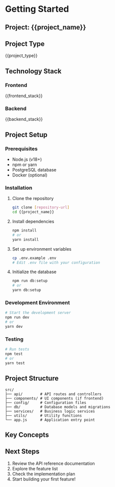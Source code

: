 # Getting Started

## Project: {{project_name}}

## Project Type
{{project_type}}

## Technology Stack

### Frontend
{{frontend_stack}}

### Backend
{{backend_stack}}

## Project Setup

### Prerequisites
<!-- TODO: Document your project prerequisites. Example: -->
- Node.js (v18+)
- npm or yarn
- PostgreSQL database
- Docker (optional)

### Installation
<!-- TODO: Document your installation process. Example: -->
1. Clone the repository
   ```bash
   git clone [repository-url]
   cd {{project_name}}
   ```

2. Install dependencies
   ```bash
   npm install
   # or
   yarn install
   ```

3. Set up environment variables
   ```bash
   cp .env.example .env
   # Edit .env file with your configuration
   ```

4. Initialize the database
   ```bash
   npm run db:setup
   # or
   yarn db:setup
   ```

### Development Environment
<!-- TODO: Document how to run the development environment. Example: -->
```bash
# Start the development server
npm run dev
# or
yarn dev
```

### Testing
<!-- TODO: Document how to run tests. Example: -->
```bash
# Run tests
npm test
# or
yarn test
```

## Project Structure
<!-- TODO: Document your project structure. Example: -->
```
src/
├── api/        # API routes and controllers
├── components/ # UI components (if frontend)
├── config/     # Configuration files
├── db/         # Database models and migrations
├── services/   # Business logic services
├── utils/      # Utility functions
└── app.js      # Application entry point
```

## Key Concepts
<!-- TODO: Document key concepts, patterns, conventions -->

## Next Steps
1. Review the API reference documentation
2. Explore the feature list
3. Check the implementation plan
4. Start building your first feature!